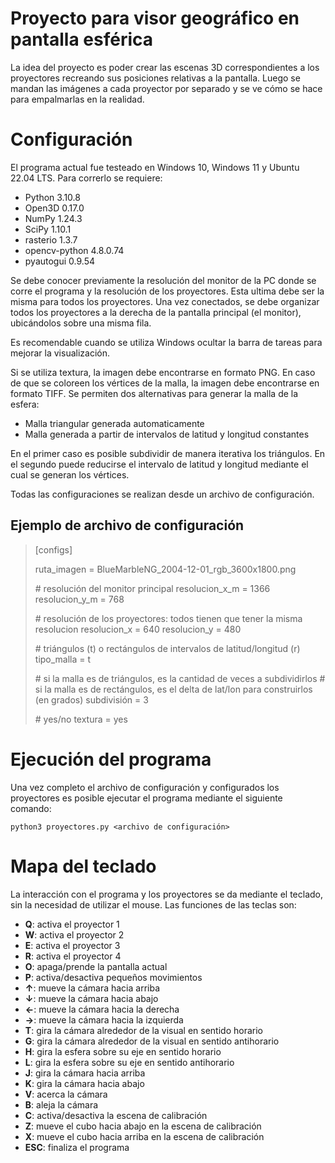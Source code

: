 # Proyecto para visor geográfico en pantalla esférica

La idea del proyecto es poder crear las escenas 3D correspondientes a los proyectores recreando sus posiciones relativas a la pantalla. Luego se mandan las imágenes a cada proyector por separado y se ve cómo se hace para empalmarlas en la realidad.

# Configuración

El programa actual fue testeado en Windows 10, Windows 11 y Ubuntu 22.04 LTS. Para correrlo se requiere:

- Python 3.10.8  
- Open3D 0.17.0  
- NumPy 1.24.3  
- SciPy 1.10.1  
- rasterio 1.3.7  
- opencv-python 4.8.0.74  
- pyautogui 0.9.54

Se debe conocer previamente la resolución del monitor de la PC donde se corre el programa y la resolución de los proyectores. Esta ultima debe ser la misma para todos los proyectores. Una vez conectados, se debe organizar todos los proyectores a la derecha de la pantalla principal (el monitor), ubicándolos sobre una misma fila.

Es recomendable cuando se utiliza Windows ocultar la barra de tareas para mejorar la visualización.

Si se utiliza textura, la imagen debe encontrarse en formato PNG. En caso de que se coloreen los vértices de la malla, la imagen debe encontrarse en formato TIFF. Se permiten dos alternativas para generar la malla de la esfera:

 - Malla triangular generada automaticamente
 - Malla generada a partir de intervalos de latitud y longitud constantes

En el primer caso es posible subdividir de manera iterativa los triángulos. En el segundo puede reducirse el intervalo de latitud y longitud mediante el cual se generan los vértices.

Todas las configuraciones se realizan desde un archivo de configuración.

## Ejemplo de archivo de configuración

> [configs]
> 
>ruta_imagen = BlueMarbleNG_2004-12-01_rgb_3600x1800.png
>
>\# resolución del monitor principal
>resolucion_x_m = 1366
>resolucion_y_m = 768
>
>\# resolución de los proyectores: todos tienen que tener la misma resolucion
>resolucion_x = 640
>resolucion_y = 480
>
>\# triángulos (t) o rectángulos de intervalos de latitud/longitud \(r\)
>tipo_malla = t
>
>\# si la malla es de triángulos, es la cantidad de veces a subdividirlos
>\# si la malla es de rectángulos, es el delta de lat/lon para construirlos (en grados)
>subdivisión = 3
>
>\# yes/no
>textura = yes

# Ejecución del programa

Una vez completo el archivo de configuración y configurados los proyectores es posible ejecutar el programa mediante el siguiente comando:

    python3 proyectores.py <archivo de configuración>


# Mapa del teclado

La interacción con el programa y los proyectores se da mediante el teclado, sin la necesidad de utilizar el mouse. Las funciones de las teclas son:

 - **Q**: activa el proyector 1
 - **W**: activa el proyector 2
 - **E**: activa el proyector 3
 - **R**: activa el proyector 4
 - **O**: apaga/prende la pantalla actual
 - **P**: activa/desactiva pequeños movimientos
 - **↑**: mueve la cámara hacia arriba
 - **↓**: mueve la cámara hacia abajo
 - **←**: mueve la cámara hacia la derecha
 - **→**: mueve la cámara hacia la izquierda
 - **T**: gira la cámara alrededor de la visual en sentido horario
 - **G**: gira la cámara alrededor de la visual en sentido antihorario
 - **H**: gira la esfera sobre su eje en sentido horario
 - **L**: gira la esfera sobre su eje en sentido antihorario
 - **J**: gira la cámara hacia arriba
 - **K**: gira la cámara hacia abajo
 - **V**: acerca la cámara
 - **B**: aleja la cámara
 - **C**: activa/desactiva la escena de calibración
 - **Z**: mueve el cubo hacia abajo en la escena de calibración
 - **X**: mueve el cubo hacia arriba en la escena de calibración
 - **ESC**: finaliza el programa
